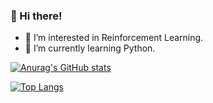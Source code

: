 ### 👋 Hi there!
- 👀 I’m interested in Reinforcement Learning.
- 🌱 I’m currently learning Python.

[![Anurag's GitHub stats](https://github-readme-stats.vercel.app/api?username=astrfo&count_private=true&theme=dracula)](https://github.com/astrfo/github-readme-stats)

[![Top Langs](https://github-readme-stats.vercel.app/api/top-langs/?username=astrfo&layout=compact&theme=dracula)](https://github.com/astrfo/github-readme-stats)

<!-- [![](https://raw.githubusercontent.com/astrfo/astfro/main/profile-summary-card-output/dracula/0-profile-details.svg)](https://github.com/vn7n24fzkq/github-profile-summary-cards) -->



<!---
astrfo/astrfo is a ✨ special ✨ repository because its `README.md` (this file) appears on your GitHub profile.
You can click the Preview link to take a look at your changes.
--->
